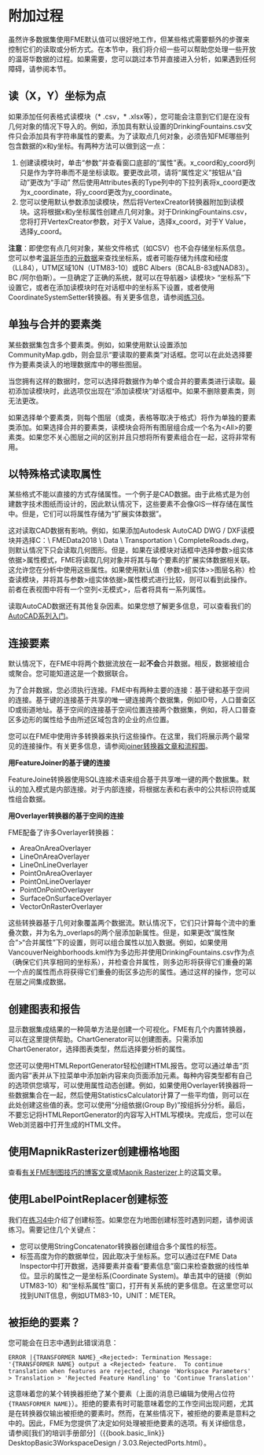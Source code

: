 # 附加过程

虽然许多数据集使用FME默认值可以很好地工作，但某些格式需要额外的步骤来控制它们的读取或分析方式。在本节中，我们将介绍一些可以帮助您处理一些开放的温哥华数据的过程。如果需要，您可以跳过本节并直接进入分析，如果遇到任何障碍，请参阅本节。

## 读（X，Y）坐标为点

如果添加任何表格式读模块（\* .csv，\* .xlsx等），您可能会注意到它们是在没有几何对象的情况下导入的。例如，添加具有默认设置的DrinkingFountains.csv文件只会添加具有字符串属性的要素。为了读取点几何对象，必须告知FME哪些列包含数据的x和y坐标。有两种方法可以做到这一点：

1. 创建读模块时，单击“参数”并查看窗口底部的“属性”表。x\_coord和y\_coord列只是作为字符串而不是坐标读取。要更改此项，请将“属性定义”按钮从“自动”更改为“手动” 然后使用Attributes表的Type列中的下拉列表将x\_coord更改为x\_coordinate，将y\_coord更改为y\_coordinate。
2. 您可以使用默认参数添加读模块，然后将VertexCreator转换器附加到读模块。这将根据x和y坐标属性创建点几何对象。对于DrinkingFountains.csv，您将打开VertexCreator参数，对于X Value，选择x\_coord，对于Y Value，选择y\_coord。

**注意**：即使您有点几何对象，某些文件格式（如CSV）也不会存储坐标系信息。您可以参考[温哥华市的元数据](http://data.vancouver.ca/datacatalogue/index.htm)来查找坐标系，或者可能存储为纬度和经度（LL84），UTM区域10N（UTM83-10）或BC Albers（BCALB-83或NAD83）。 BC /阿尔伯斯）。一旦确定了正确的系统，就可以在导航器&gt; 读模块&gt; “坐标系”下设置它，或者在添加读模块时在对话框中的坐标系下设置，或者使用CoordinateSystemSetter转换器。有关更多信息，请参阅[练习6](https://github.com/safesoftware/FMETraining/blob/FME-Desktop-Data-Integration-2018/Integration3LabExercises/..%5CIntegration3LabExercises%5C3.12.Exercise6.md)。

## 单独与合并的要素类

某些数据集包含多个要素类。例如，如果使用默认设置添加CommunityMap.gdb，则会显示“要读取的要素类”对话框。您可以在此处选择要作为要素类读入的地理数据库中的哪些图层。

当您拥有这样的数据时，您可以选择将数据作为单个或合并的要素类进行读取。最初添加读模块时，此选项仅出现在“添加读模块”对话框中。如果不删除要素类，则无法更改。

如果选择单个要素类，则每个图层（或类，表格等取决于格式）将作为单独的要素类添加。如果选择合并的要素类，读模块会将所有图层组合成一个名为&lt;All&gt;的要素类。如果您不关心图层之间的区别并且只想将所有要素组合在一起，这将非常有用。

## 以特殊格式读取属性

某些格式不能以直接的方式存储属性。一个例子是CAD数据。由于此格式是为创建数字技术图纸而设计的，因此默认情况下，这些要素不会像GIS一样存储在属性中。但是，它们可以将属性存储为“扩展实体数据”。

这对读取CAD数据有影响。例如，如果添加Autodesk AutoCAD DWG / DXF读模块并选择C：\ FMEData2018 \ Data \ Transportation \ CompleteRoads.dwg，则默认情况下只会读取几何图形。但是，如果在读模块对话框中选择参数&gt;组实体依据&gt;属性模式，FME将读取几何对象并将其与每个要素的扩展实体数据相关联。这允许您在分析中使用这些属性。如果使用默认值（参数&gt;组实体&gt;&gt;图层名称）检查读模块，并将其与参数&gt;组实体依据&gt;属性模式进行比较，则可以看到此操作。前者在表视图中将有一个空列&lt;无模式&gt;，后者将具有一系列属性。

读取AutoCAD数据还有其他复杂因素。如果您想了解更多信息，可以查看我们的[AutoCAD系列入门](https://knowledge.safe.com/articles/22968/getting-started-with-autocad.html)。

## 连接要素

默认情况下，在FME中将两个数据流放在一起**不会**合并数据。相反，数据被组合或聚合。您可能知道这是一个数据联合。

为了合并数据，您必须执行连接。FME中有两种主要的连接：基于键和基于空间的连接。基于键的连接基于共享的唯一键连接两个数据集，例如ID号，人口普查区ID或街道地址。基于空间的连接基于空间位置连接两个数据集，例如，将人口普查区多边形的属性给予由所述区域包含的企业的点位置。

您可以在FME中使用许多转换器来执行这些操作。在这里，我们将展示两个最常见的连接操作。有关更多信息，请参阅[joiner转换器文章和流程图](https://knowledge.safe.com/articles/34619/working-with-database-transformers-1.html)。

**用FeatureJoiner的基于键的连接**

FeatureJoine转换器使用SQL连接术语来组合基于共享唯一键的两个数据集。默认的加入模式是内部连接。对于内部连接，将根据左表和右表中的公共标识符或属性组合数据。

**用Overlayer转换器的基于空间的连接**

FME配备了许多Overlayer转换器：

* AreaOnAreaOverlayer
* LineOnAreaOverlayer
* LineOnLineOverlayer
* PointOnAreaOverlayer
* PointOnLineOverlayer
* PointOnPointOverlayer
* SurfaceOnSurfaceOverlayer
* VectorOnRasterOverlayer

这些转换器基于几何对象覆盖两个数据流。默认情况下，它们只计算每个流中的重叠次数，并为名为\_overlaps的两个层添加新属性。但是，如果更改“属性聚合”&gt;“合并属性”下的设置，则可以组合属性以加入数据。例如，如果使用VancouverNeighborhoods.kml作为多边形并使用DrinkingFountains.csv作为点（确保它们共享相同的坐标系），并检查合并属性，则多边形将获得它们重叠的第一个点的属性而点将获得它们重叠的街区多边形的属性。通过这样的操作，您可以在层之间集成数据。

## 创建图表和报告

显示数据集成结果的一种简单方法是创建一个可视化。FME有几个内置转换器，可以在这里提供帮助。ChartGenerator可以创建图表。只需添加ChartGenerator，选择图表类型，然后选择要分析的属性。

您还可以使用HTMLReportGenerator轻松创建HTML报告。您可以通过单击“页面内容”表并从下拉菜单中添加新内容来向页面添加元素。每种内容类型都有自己的选项供您填写，可以使用属性动态创建。例如，如果使用Overlayer转换器将一些数据集合在一起，然后使用StatisticsCalculator计算了一些平均值，则可以在此处创建这些值的表。您可以使用“分组依据\(Group By\)”按组拆分分析。最后，不要忘记将HTMLReportGenerator的内容写入HTML写模块。完成后，您可以在Web浏览器中打开生成的HTML文件。

## 使用MapnikRasterizer创建栅格地图

查看[有关FME制图技巧的博客文章](https://blog.safe.com/2017/12/cartography/)或[Mapnik Rasterizer](https://knowledge.safe.com/articles/1092/introduction-to-mapnikrasterizer.html)上的这篇文章。

## 使用LabelPointReplacer创建标签

我们在[练习4中](https://github.com/safesoftware/FMETraining/blob/FME-Desktop-Data-Integration-2018/Integration3LabExercises/..%5CIntegration3LabExercises%5C3.09.Exercise4.md)介绍了创建标签。如果您在为地图创建标签时遇到问题，请参阅该练习。需要记住几个关键点：

* 您可以使用StringConcatenator转换器创建组合多个属性的标签。
* 标签高度为你的数据单位，因此取决于坐标系。您可以通过在FME Data Inspector中打开数据，选择要素并查看“要素信息”窗口来检查数据的线性单位。显示的属性之一是坐标系\(Coordinate System\)。单击其中的链接（例如UTM83-10）和“坐标系属性”窗口，打开有关系统的更多信息。在这里您可以找到UNIT信息，例如UTM83-10，UNIT：METER。

## 被拒绝的要素？

您可能会在日志中遇到此错误消息：

```text
ERROR |{TRANSFORMER NAME}_<Rejected>: Termination Message: '{TRANSFORMER NAME} output a <Rejected> feature.  To continue translation when features are rejected, change 'Workspace Parameters' > Translation > 'Rejected Feature Handling' to 'Continue Translation''
```

这意味着您的某个转换器拒绝了某个要素（上面的消息已编辑为使用占位符`{TRANSFORMER NAME}`）。拒绝的要素有时可能意味着您的工作空间出现问题，尤其是在转换器仅输出被拒绝的要素时。然而，在某些情况下，被拒绝的要素是意料之中的。因此，FME为您提供了决定如何处理被拒绝要素的选项。有关详细信息，请参阅\[我们的培训手册部分\]（{{book.basic\_link}} DesktopBasic3WorkspaceDesign / 3.03.RejectedPorts.html）。

